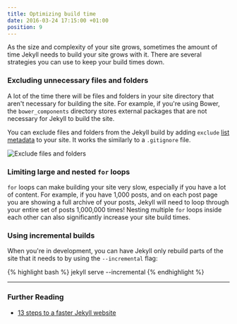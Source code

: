 ```yaml
---
title: Optimizing build time
date: 2016-03-24 17:15:00 +01:00
position: 9
---
```


As the size and complexity of your site grows, sometimes the amount of time Jekyll needs to build your site grows with it. There are several strategies you can use to keep your build times down.

### Excluding unnecessary files and folders

A lot of the time there will be files and folders in your site directory that aren't necessary for building the site. For example, if you're using Bower, the `bower_components` directory stores external packages that are not necessary for Jekyll to build the site.

You can exclude files and folders from the Jekyll build by adding `exclude` [list metadata](/content/metadata/#list) to your site. It works the similarly to a `.gitignore` file.

![Exclude files and folders](/uploads/optimization-exclude.png)

### Limiting large and nested `for` loops

`for` loops can make building your site very slow, especially if you have a lot of content. For example, if you have 1,000 posts, and on each post page you are showing a full archive of your posts, Jekyll will need to loop through your entire set of posts 1,000,000 times! Nesting multiple `for` loops inside each other can also significantly increase your site build times.

### Using incremental builds

When you're in development, you can have Jekyll only rebuild parts of the site that it needs to by using the `--incremental` flag:

{% highlight bash %}
jekyll serve --incremental
{% endhighlight %}

---

### Further Reading

- [13 steps to a faster Jekyll website](https://wiredcraft.com/blog/make-jekyll-fast/)